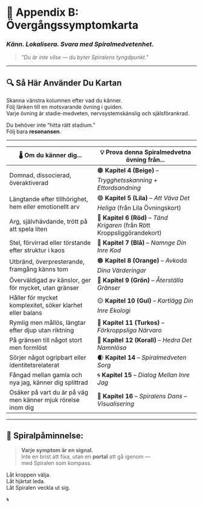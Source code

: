 # 📘 Appendix B: Övergångssymptomkarta  
### *Känn. Lokalisera. Svara med Spiralmedvetenhet.*

> _"Du är inte vilse — du byter Spiralens tyngdpunkt."_

---

## 🔍 Så Här Använder Du Kartan

Skanna vänstra kolumnen efter vad du känner.  
Följ länken till en motsvarande övning i guiden.  
Varje övning är stadie-medveten, nervsystemskänslig och själsförankrad.

Du behöver inte “hitta rätt stadium.”  
Följ bara **resonansen**.

---

| 🌡️ **Om du känner dig...**                                       | 💡 **Prova denna Spiralmedvetna övning från...**                              |
|------------------------------------------------------------------|--------------------------------------------------------------------------------|
| Domnad, dissocierad, överaktiverad                               | 🟤 **Kapitel 4 (Beige)** – *Trygghetsskanning + Ettordsandning*               |
| Längtande efter tillhörighet, hem eller emotionellt arv          | 🟣 **Kapitel 5 (Lila)** – *Att Väva Det Heliga* (från Lila Övningskort)        |
| Arg, självhävdande, trött på att spela liten                    | 🔴 **Kapitel 6 (Röd)** – *Tänd Krigaren* (från Rött Kroppsliggörandekort)      |
| Stel, förvirrad eller törstande efter struktur i kaos           | 🔵 **Kapitel 7 (Blå)** – *Namnge Din Inre Kod*                                 |
| Utbränd, överpresterande, framgång känns tom                    | 🟠 **Kapitel 8 (Orange)** – *Avkoda Dina Värderingar*                          |
| Överväldigad av känslor, ger för mycket, utan gränser           | 💚 **Kapitel 9 (Grön)** – *Återställa Gränser*                                 |
| Håller för mycket komplexitet, söker klarhet eller balans       | 🟡 **Kapitel 10 (Gul)** – *Kartlägg Din Inre Ekologi*                          |
| Rymlig men mållös, längtar efter djup utan riktning             | 🩵 **Kapitel 11 (Turkos)** – *Förkroppsliga Närvaro*                           |
| På gränsen till något stort men formlöst                        | 🪸 **Kapitel 12 (Korall)** – *Hedra Det Namnlösa*                              |
| Sörjer något ogripbart eller identitetsrelaterat               | 🌒 **Kapitel 14** – *Spiralmedveten Sorg*                                      |
| Fångad mellan gamla och nya jag, känner dig splittrad           | 🌀 **Kapitel 15** – *Dialog Mellan Inre Jag*                                   |
| Osäker på vart du är på väg men känner mjuk rörelse inom dig    | 🫧 **Kapitel 16** – *Spiralens Dans – Visualisering*                           |

---

## 🧘 Spiralpåminnelse:

> **Varje symptom är en signal.**  
> Inte en brist att fixa, utan en **portal** att gå igenom —  
> med Spiralen som kompass.

Låt kroppen välja.  
Låt hjärtat leda.  
Låt Spiralen veckla ut sig.

🌀

